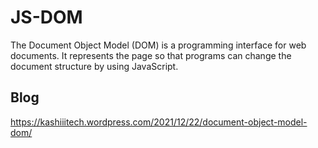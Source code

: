 # JS-DOM
The Document Object Model (DOM) is a programming interface for web documents. It represents the page so that programs can change the document structure by using JavaScript.

## Blog
https://kashiiitech.wordpress.com/2021/12/22/document-object-model-dom/
